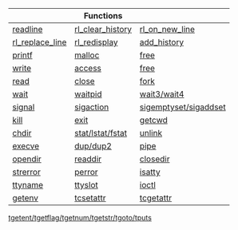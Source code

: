 |  | Functions |  |
| --- | --- | --- |
| [readline](https://man7.org/linux/man-pages/man3/readline.3.html) | [rl_clear_history](https://tiswww.case.edu/php/chet/readline/readline.html#index-rl_005fclear_005fhistory) | [rl_on_new_line](https://tiswww.case.edu/php/chet/readline/readline.html#index-rl_005fon_005fnew_005fline) |
| [rl_replace_line](https://tiswww.case.edu/php/chet/readline/readline.html#index-rl_005freplace_005fline) | [rl_redisplay](https://tiswww.case.edu/php/chet/readline/readline.html#index-rl_005fredisplay) | [add_history](http://www.math.utah.edu/docs/info/hist_2.html) |
| [printf](https://www.tutorialspoint.com/c_standard_library/c_function_printf.htm) | [malloc](https://koor.fr/C/cstdlib/malloc.wp) | [free](https://koor.fr/C/cstdlib/free.wp) |
| [write](https://pubs.opengroup.org/onlinepubs/009696699/functions/write.html) | [access](http://manpagesfr.free.fr/man/man2/access.2.html) | [free](http://manpagesfr.free.fr/man/man2/open.2.html) |
| [read](http://manpagesfr.free.fr/man/man2/read.2.html) | [close](https://pubs.opengroup.org/onlinepubs/009604499/functions/close.html) | [fork](http://manpagesfr.free.fr/man/man2/fork.2.html) |
| [wait](http://manpagesfr.free.fr/man/man2/wait.2.html) | [waitpid](https://www.ibm.com/docs/en/i/7.4?topic=ssw_ibm_i_74/apis/waitpid.html) | [wait3/wait4](https://linux.die.net/man/2/wait3) |
| [signal](https://koor.fr/C/csignal/signal.wp) | [sigaction](http://manpagesfr.free.fr/man/man2/sigaction.2.html) | [sigemptyset/sigaddset](https://linux.die.net/man/3/sigemptyset) |
| [kill](http://manpagesfr.free.fr/man/man2/kill.2.html) | [exit](https://koor.fr/C/cstdlib/exit.wp) | [getcwd](https://koor.fr/C/unistd.h/getcwd.wp) |
| [chdir](https://koor.fr/C/unistd.h/chdir.wp) | [stat/lstat/fstat](https://manpages.ubuntu.com/manpages/trusty/fr/man2/stat.2.html) | [unlink](http://manpagesfr.free.fr/man/man2/unlink.2.html) |
| [execve](https://man7.org/linux/man-pages/man2/execve.2.html) | [dup/dup2](http://manpagesfr.free.fr/man/man2/dup.2.html) | [pipe](https://pubs.opengroup.org/onlinepubs/009604599/functions/pipe.html) |
| [opendir](http://manpagesfr.free.fr/man/man3/opendir.3.html) | [readdir](http://manpagesfr.free.fr/man/man3/readdir.3.html) | [closedir](http://manpagesfr.free.fr/man/man3/closedir.3.html) |
| [strerror](https://koor.fr/C/cstring/strerror.wp) | [perror](https://koor.fr/C/cstdio/perror.wp) | [isatty](https://www.ibm.com/docs/en/zos/2.2.0?topic=functions-isatty-test-if-descriptor-represents-terminal) |
| [ttyname](https://www.ibm.com/docs/en/zos/2.1.0?topic=functions-ttyname-get-name-terminal) | [ttyslot](http://manpagesfr.free.fr/man/man3/ttyslot.3.html) | [ioctl](http://manpagesfr.free.fr/man/man2/ioctl.2.html) |
| [getenv](https://koor.fr/C/cstdlib/getenv.wp) | [tcsetattr](https://pubs.opengroup.org/onlinepubs/009696799/functions/tcsetattr.html) | [tcgetattr](https://pubs.opengroup.org/onlinepubs/007904975/functions/tcgetattr.html) |

[tgetent/tgetflag/tgetnum/tgetstr/tgoto/tputs](https://linux.die.net/man/3/tgetent)
